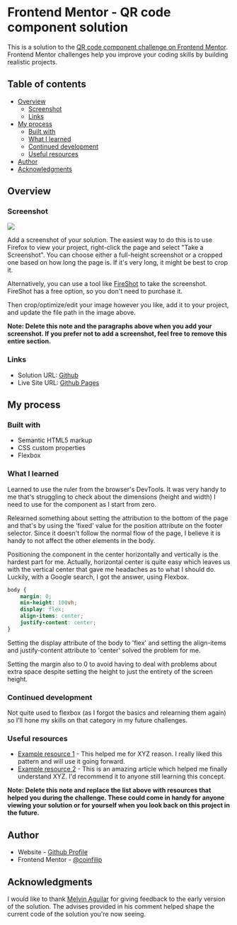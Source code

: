 # Frontend Mentor - QR code component solution

This is a solution to the [QR code component challenge on Frontend Mentor](https://www.frontendmentor.io/challenges/qr-code-component-iux_sIO_H). Frontend Mentor challenges help you improve your coding skills by building realistic projects. 

## Table of contents

- [Overview](#overview)
  - [Screenshot](#screenshot)
  - [Links](#links)
- [My process](#my-process)
  - [Built with](#built-with)
  - [What I learned](#what-i-learned)
  - [Continued development](#continued-development)
  - [Useful resources](#useful-resources)
- [Author](#author)
- [Acknowledgments](#acknowledgments)

## Overview

### Screenshot

![](./screenshot.jpg)

Add a screenshot of your solution. The easiest way to do this is to use Firefox to view your project, right-click the page and select "Take a Screenshot". You can choose either a full-height screenshot or a cropped one based on how long the page is. If it's very long, it might be best to crop it.

Alternatively, you can use a tool like [FireShot](https://getfireshot.com/) to take the screenshot. FireShot has a free option, so you don't need to purchase it. 

Then crop/optimize/edit your image however you like, add it to your project, and update the file path in the image above.

**Note: Delete this note and the paragraphs above when you add your screenshot. If you prefer not to add a screenshot, feel free to remove this entire section.**

### Links

- Solution URL: [Github](https://github.com/coinfilip/frontend-mentor/tree/main/qr-code-component-main)
- Live Site URL: [Github Pages](https://coinfilip.github.io/frontend-mentor/qr-code-component-main/)

## My process

### Built with

- Semantic HTML5 markup
- CSS custom properties
- Flexbox

### What I learned

Learned to use the ruler from the browser's DevTools. It was very handy to me that's struggling to check about the dimensions (height and width) I need to use for the component as I start from zero.

Relearned something about setting the attribution to the bottom of the page and that's by using the 'fixed' value for the position attribute on the footer selector. Since it doesn't follow the normal flow of the page, I believe it is handy to not affect the other elements in the body. 

Positioning the component in the center horizontally and vertically is the hardest part for me. Actually, horizontal center is quite easy which leaves us with the vertical center that gave me headaches as to what I should do. Luckily, with a Google search, I got the answer, using Flexbox.

```css
body {
    margin: 0;
    min-height: 100vh;
    display: flex;
    align-items: center;
    justify-content: center;
}
```

Setting the display attribute of the body to 'flex' and setting the align-items and justify-content attribute to 'center' solved the problem for me.

Setting the margin also to 0 to avoid having to deal with problems about extra space despite setting the height to just the entirety of the screen height. 

### Continued development

Not quite used to flexbox (as I forgot the basics and relearning them again) so I'll hone my skills on that category in my future challenges.

### Useful resources

- [Example resource 1](https://www.example.com) - This helped me for XYZ reason. I really liked this pattern and will use it going forward.
- [Example resource 2](https://www.example.com) - This is an amazing article which helped me finally understand XYZ. I'd recommend it to anyone still learning this concept.

**Note: Delete this note and replace the list above with resources that helped you during the challenge. These could come in handy for anyone viewing your solution or for yourself when you look back on this project in the future.**

## Author

- Website - [Github  Profile](https://github.com/coinfilip)
- Frontend Mentor - [@coinfilip](https://www.frontendmentor.io/profile/coinfilip)

## Acknowledgments

I would like to thank [Melvin Aguilar](https://www.frontendmentor.io/profile/MelvinAguilar) for giving feedback to the early version of the solution. The advises provided in his comment helped shape the current code of the solution you're now seeing. 
